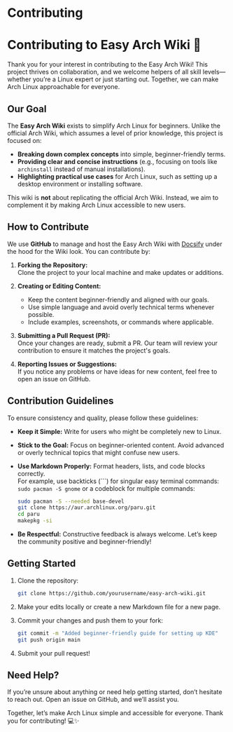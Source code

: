 # Contributing

# Contributing to Easy Arch Wiki 🚀

Thank you for your interest in contributing to the Easy Arch Wiki! This project thrives on collaboration, and we welcome helpers of all skill levels—whether you’re a Linux expert or just starting out. Together, we can make Arch Linux approachable for everyone.

## Our Goal
The **Easy Arch Wiki** exists to simplify Arch Linux for beginners. Unlike the official Arch Wiki, which assumes a level of prior knowledge, this project is focused on:
- **Breaking down complex concepts** into simple, beginner-friendly terms.
- **Providing clear and concise instructions** (e.g., focusing on tools like `archinstall` instead of manual installations).
- **Highlighting practical use cases** for Arch Linux, such as setting up a desktop environment or installing software.

This wiki is **not** about replicating the official Arch Wiki. Instead, we aim to complement it by making Arch Linux accessible to new users.

## How to Contribute
We use **GitHub** to manage and host the Easy Arch Wiki with [Docsify](https://docsify.js.org/) under the hood for the Wiki look. You can contribute by:
1. **Forking the Repository:**  
   Clone the project to your local machine and make updates or additions.
   
2. **Creating or Editing Content:**  
   - Keep the content beginner-friendly and aligned with our goals.  
   - Use simple language and avoid overly technical terms whenever possible.  
   - Include examples, screenshots, or commands where applicable.  

3. **Submitting a Pull Request (PR):**  
   Once your changes are ready, submit a PR. Our team will review your contribution to ensure it matches the project's goals.

4. **Reporting Issues or Suggestions:**  
   If you notice any problems or have ideas for new content, feel free to open an issue on GitHub.

## Contribution Guidelines
To ensure consistency and quality, please follow these guidelines:
- **Keep it Simple:** Write for users who might be completely new to Linux.
- **Stick to the Goal:** Focus on beginner-oriented content. Avoid advanced or overly technical topics that might confuse new users.
- **Use Markdown Properly:** Format headers, lists, and code blocks correctly.  
  For example, use backticks (\`\`\`) for singular easy terminal commands: ```sudo pacman -S gnome``` or a codeblock for multiple commands:

  ```bash
  sudo pacman -S --needed base-devel
  git clone https://aur.archlinux.org/paru.git
  cd paru
  makepkg -si
  ```
- **Be Respectful:** Constructive feedback is always welcome. Let’s keep the community positive and beginner-friendly!

## Getting Started
1. Clone the repository:

   ```bash
   git clone https://github.com/yourusername/easy-arch-wiki.git
   ```
3. Make your edits locally or create a new Markdown file for a new page.
4. Commit your changes and push them to your fork:

   ```bash
   git commit -m "Added beginner-friendly guide for setting up KDE"
   git push origin main
   ```
6. Submit your pull request!

## **Need Help?**
If you’re unsure about anything or need help getting started, don’t hesitate to reach out. Open an issue on GitHub, and we’ll assist you.

Together, let’s make Arch Linux simple and accessible for everyone. Thank you for contributing! 💻✨
